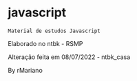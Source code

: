 # javascript

```
Material de estudos Javascript 
```

Elaborado no ntbk - RSMP

Alteração feita em 08/07/2022 - ntbk_casa

By rMariano